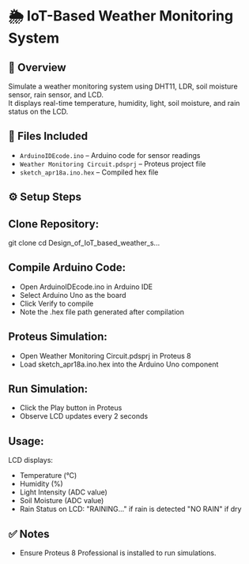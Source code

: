 # 🌦️ IoT-Based Weather Monitoring System

## 📝 Overview
Simulate a weather monitoring system using DHT11, LDR, soil moisture sensor, rain sensor, and LCD.  
It displays real-time temperature, humidity, light, soil moisture, and rain status on the LCD.

## 📂 Files Included
- `ArduinoIDEcode.ino` – Arduino code for sensor readings  
- `Weather Monitoring Circuit.pdsprj` – Proteus project file  
- `sketch_apr18a.ino.hex` – Compiled hex file

## ⚙️ Setup Steps

Clone Repository:
-----------------
git clone <your-repo-url>
cd Design_of_IoT_based_weather_s...

Compile Arduino Code:
---------------------
- Open ArduinoIDEcode.ino in Arduino IDE
- Select Arduino Uno as the board
- Click Verify to compile
- Note the .hex file path generated after compilation

Proteus Simulation:
-------------------
- Open Weather Monitoring Circuit.pdsprj in Proteus 8
- Load sketch_apr18a.ino.hex into the Arduino Uno component

Run Simulation:
---------------
- Click the Play button in Proteus
- Observe LCD updates every 2 seconds

Usage:
------
LCD displays:
- Temperature (°C)
- Humidity (%)
- Light Intensity (ADC value)
- Soil Moisture (ADC value)
- Rain Status on LCD:
    "RAINING..." if rain is detected
    "NO RAIN" if dry

## ✅ Notes 
- Ensure Proteus 8 Professional is installed to run simulations.
